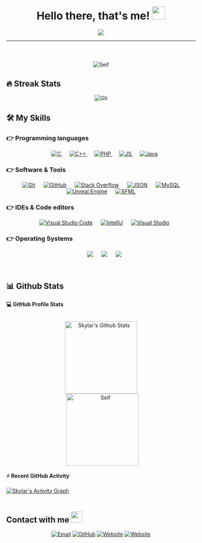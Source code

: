 
<h1 align="center">Hello there, that's me! <img src="https://media.giphy.com/media/hvRJCLFzcasrR4ia7z/giphy.gif" width="35"></h1>
<p align="center">
  <a href="https://github.com/DenverCoder1/readme-typing-svg"><img src="https://readme-typing-svg.herokuapp.com/?lines=Software+Developer;Web+Designer;Freelancer;Self-taught+Student;Founder+of+Primus+Studio&center=true&width=500&height=50"></a>
</p>
<hr/>
<h5 align="center"></h4>
<br>
<p align="center"> 
	<img src="https://komarev.com/ghpvc/?username=Seif&label=Profile%20views&color=0e75b6&style=plastic" alt="Seif" /> 
</p>

## 🔥 Streak Stats
<p align="center"><img src="https://github-readme-streak-stats.herokuapp.com/?user=AkramLZ&theme=algolia" alt="Gti" /></p>

## 🛠️ My Skills

### 👉 Programming languages

<p align="center"> 
  &emsp; 
  <a href="https://www.cprogramming.com/" target="_blank"> 
    <img alt="C" src="https://img.shields.io/badge/C%20-%232370ED.svg?style=plastic&logo=c&logoColor=white">
  </a> 
  &emsp;
  <a href="https://www.w3schools.com/cpp/" target="_blank"> 
    <img alt="C++" src="https://img.shields.io/badge/C++%20-%2300599C.svg?style=plastic&logo=c%2B%2B&logoColor=white">
  </a> 
  &emsp;
  <a href="https://docs.microsoft.com/en-us/dotnet/php/" target="_blank"> 
     <img alt="PHP" src="https://img.shields.io/badge/PHP-859bc9.svg?style=plastic&logo=php&logoColor=white">
   </a>
  &emsp;
  <a href="#">
     <img alt="JS"
 src="https://img.shields.io/badge/JS-a6ba00.svg?style=plastic&logo=javascript&logoColor=white">
   </a>
  &emsp;
  <a href="https://www.java.com" target="_blank"> 
    <img alt="Java" src="https://img.shields.io/badge/Java-%23007396.svg?style=plastic&logo=java&logoColor=white">
  </a>
</p>

 ### 👉 Software & Tools
 
<p align="center">
  &emsp;
    <a href="#"><img alt="Git" src="https://img.shields.io/badge/Git%20-%23F05033.svg?style=plastic&logo=git&logoColor=white"></a>
  &emsp;
    <a href="#"><img alt="GitHub" src="https://img.shields.io/badge/GitHub-%23181717.svg?style=plastic&logo=github&logoColor=white"></a>
  &emsp;
    <a href="#"><img alt="Stack Overflow" src="https://img.shields.io/badge/-Stack%20Overflow-FE7A16?style=plastic&logo=stack-overflow&logoColor=white"></a>
  &emsp;
    <a href="#"><img alt="JSON" img src="https://img.shields.io/badge/JSON-%23000000.svg?style=plastic&logo=json&logoColor=white"></a>
  &emsp;
    <a href="#"><img alt="MySQL" src="https://img.shields.io/badge/MySQL-%235586A4.svg?style=plastic&logo=mysql&logoColor=white"></a>
  &emsp;
    <a href="#"><img alt="Unreal Engine" src="https://img.shields.io/badge/Unreal%20Engine-000000.svg?style=plastic&logo=unreal-engine&logoColor=white"></a>
  &emsp;
    <a href="#"><img alt="SFML" src="https://img.shields.io/badge/SFML-00bf5a.svg?style=plastic&logo=sfml&logoColor=white"></a>
</p>

 ### 👉 IDEs & Code editors
 
<p align="center">
  &emsp;
    <a href="#"><img alt="Visual Studio Code" src="https://img.shields.io/badge/Visual%20Studio%20Code-0078d7.svg?style=plastic&logo=visual-studio-code&logoColor=white"></a>
  &emsp;
    <a href="#"><img alt="IntelliJ" src="https://img.shields.io/badge/IntelliJ%20IDEA-%23ffffff.svg?style=plastic&logo=intellij-idea&logoColor=black" /></a>
  &emsp;
    <a href="#"><img alt="Visual Studio" src="https://img.shields.io/badge/Visual%20Studio-8275d3.svg?style=plastic&logo=visual-studio&logoColor=white"></a>
</p>

 ### 👉 Operating Systems
 
<p align="center">
  &emsp;
    <a href="www.linux.org"><img src="https://img.shields.io/badge/Linux-FCC624?style=plastic&logo=linux&logoColor=black"></a>
  &emsp;
    <a href="www.windows.com"><img src="https://img.shields.io/badge/Windows-0078D6?style=plastic&logo=windows&logoColor=white"></a>
  &emsp;
    <a href="www.debian.org"><img src="https://img.shields.io/badge/Debian-%23EA4335.svg?style=plastic&logo=debian&logoColor=white"/></a>
</p>

<br/>

## 📊 Github Stats



  <summary><b>💻 GitHub Profile Stats</b></summary>
  <br/>
  <p align="center">
    <a href="https://github.com/anuraghazra/github-readme-stats"><img alt="Skylar's Github Stats" src="https://github-readme-stats.vercel.app/api?username=Skylar11D&show_icons=true&count_private=true&theme=algolia" height="192px"/></a>
<br/>
  &nbsp;
	  <img src="https://github-readme-stats.vercel.app/api/top-langs?username=CobraS&langs_count=10&show_icons=true&locale=en&layout=compact&theme=algolia" alt="Seif" height="192px"/>
  </p>


  <summary><b>⚡ Recent GitHub Activity</b></summary>
  <br/>
   <a href="https://github.com/Skylar11D"><img alt="Skylar's Activity Graph" src="https://activity-graph.herokuapp.com/graph?username=Skylar11D&custom_title=Skylar's%20Contribution%20Graph&theme=react-dark" /></a>
  <br/>


<br/>

## Contact with me <img src="https://media.giphy.com/media/iY8CRBdQXODJSCERIr/giphy.gif" width="30px">
<p align="center">
	<a href="*****@proton.me"><img img src="https://img.shields.io/badge/gmail-%23EA4335.svg?style=plastic&logo=gmail&logoColor=white" alt="Email"/></a>
	<a href="https://github.com/1CobraS"><img src="https://img.shields.io/badge/github-%23181717.svg?style=plastic&logo=github&logoColor=white" alt="GitHub"/></a>
	<a href="https://www.skylar11d.dev"><img src="https://img.shields.io/badge/website-%231877F2.svg?style=plastic&logo=internet&logoColor=white" alt="Website"/></a>
        <a href="https://www.fiverr.com/s/3L16QA"><img src="https://img.shields.io/badge/fiverr-%2300ffbb?logo=fiverr" alt="Website"/></a>

</p>

